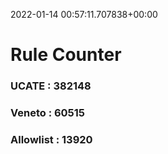 2022-01-14 00:57:11.707838+00:00
# Rule Counter 
 ### UCATE : 382148

 ### Veneto : 60515

 ### Allowlist : 13920